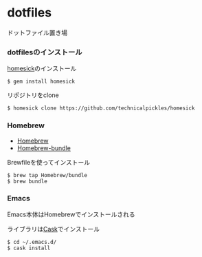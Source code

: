 dotfiles
========

ドットファイル置き場

### dotfilesのインストール

[homesick](https://github.com/technicalpickles/homesick)のインストール

    $ gem install homesick

リポジトリをclone

    $ homesick clone https://github.com/technicalpickles/homesick

### Homebrew

- [Homebrew](http://brew.sh/index_ja.html)
- [Homebrew-bundle](https://github.com/Homebrew/homebrew-bundle)

Brewfileを使ってインストール

    $ brew tap Homebrew/bundle
    $ brew bundle

### Emacs

Emacs本体はHomebrewでインストールされる

ライブラリは[Cask](https://cask.readthedocs.org/)でインストール

    $ cd ~/.emacs.d/
    $ cask install
